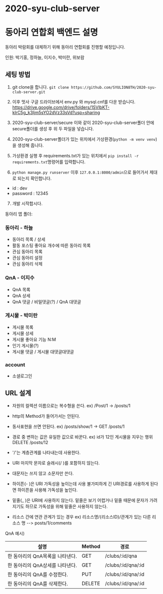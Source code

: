 # 2020-syu-club-server

# 동아리 연합회 백엔드 설명

동아리 박람회를 대체하기 위해 동아리 연합회를 진행할 예정입니다. 

인원: 박기홍, 정하늘, 이지수, 박미란, 위보람

## 세팅 방법

1. git clone을 합니다.
`git clone https://github.com/SYULION8TH/2020-syu-club-server.git`

2. 이후 멋사 구글 드라이브에서 env.py 와 mysql.cnf를 다운 받습니다.
https://drive.google.com/drive/folders/1SVlbKT-klrC5g_k3ljm5sYO2dVz33sVd?usp=sharing

3. 2020-syu-club-server/secure 이와 같이 2020-syu-club-server폴더 안에 secure폴더를 생성 후 위 두 파일을 넣습니다. 

4. 2020-syu-club-server폴더가 있는 위치에서 가상환경(`python -m venv venv`)을 생성해 줍니다.

5. 가상환경 실행 후 requirements.txt가 있는 위치에서 `pip install -r requirements.txt`명령어를 입력합니다.

6. `python manage.py runserver` 이후 `127.0.0.1:8000/admin`으로 들어가서 제대로 되는지 확인합니다.
- id : dev
- password : 12345

7. 개발 시작합시다.

동아리 앱 폴더:

### 동아리 - 하늘

- 동아리 목록 / 상세
- 활동 포스팅 좋아요 개수에 따른 동아리 목록
- 관심 동아리 목록
- 관심 동아리 설정
- 관심 동아리 삭제

### QnA - 이지수

- QnA 목록
- QnA 상세
- QnA 댓글 / 비밀댓글(?) / QnA 대댓글

### 게시물 - 박미란

- 게시물 목록 
- 게시물 상세
- 게시물 좋아요 기능 N:M
- 인기 게시물(?)
- 게시물 댓글 / 게시물 대댓글대댓글

### account

- 소셜로그인


## URL 설계

+ 자원의 컬렉션 이름으로는 복수형을 쓴다.
ex) /Post/1 -> /posts/1
+ http의 Method가 들어가서는 안된다.
+ 동사표현을 쓰면 안된다.
ex) /posts/show/1 -> GET /posts/1 
+ 경로 중 변하는 값은 유일한 값으로 바꾼다.
ex) id가 12인 게시물을 지우는 행위 DELETE /posts/12

+ '/'는 계층관계를 나타내는데 사용한다.
+ URI 마지막 문자로 슬래시(/ )를 포함하지 않는다.
+ 대문자는 쓰지 않고 소문자만 쓴다.   
+ 하이픈(- )은 URI 가독성을 높이는데 사용
불가피하게 긴 URI경로를 사용하게 된다면 하이픈을 사용해 가독성을 높인다.
+ 밑줄(_ )은 URI에 사용하지 않는다.
밑줄은 보기 어렵거나 밑줄 때문에 문자가 가려지기도 하므로 가독성을 위해 밑줄은 사용하지 않는다.
+ 리소스 간에 연관 관계가 있는 경우
ex) 리소스명/{리소스ID}/관계가 있는 다른 리소스 명
--> posts/1/comments

QnA 예시)

|설명|Method|경로|
|----|-------|----|
|한 동아리의 QnA목록을 나타낸다.|GET|/clubs/:id/qna|
|한 동아리의 QnA상세를 나타낸다.|GET|/clubs/:id/qna/:id|
|한 동아리의 QnA를 수정한다.|PUT|/clubs/:id/qna/:id|
|한 동아리의 QnA를 삭제한다.|DELETE|/clubs/:id/qna/:id|
